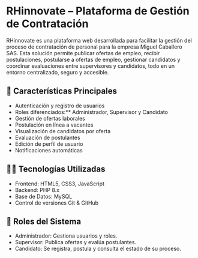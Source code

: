 # RHinnovate – Plataforma de Gestión de Contratación

RHinnovate es una plataforma web desarrollada para facilitar la gestión del proceso de contratación de personal para la empresa Miguel Caballero SAS. 
Esta solución permite publicar ofertas de empleo, recibir postulaciones, postularse a ofertas de empleo, gestionar candidatos y coordinar evaluaciones entre supervisores y candidatos, todo en un entorno centralizado, seguro y accesible.

## 🚀 Características Principales

- Autenticación y registro de usuarios
- Roles diferenciados:** Administrador, Supervisor y Candidato
- Gestión de ofertas laborales
- Postulación en línea a vacantes
- Visualización de candidatos por oferta
- Evaluación de postulantes
- Edición de perfil de usuario
- Notificaciones automáticas

## 🧑‍💻 Tecnologías Utilizadas

- Frontend: HTML5, CSS3, JavaScript
- Backend: PHP 8.x
- Base de Datos: MySQL
- Control de versiones Git & GitHub

## 🔐 Roles del Sistema

- Administrador: Gestiona usuarios y roles.
- Supervisor: Publica ofertas y evalúa postulantes.
- Candidato: Se registra, postula y consulta el estado de su proceso.
